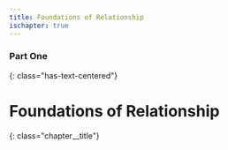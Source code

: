 ```yaml
---
title: Foundations of Relationship
ischapter: true
---
```


### Part One
{: class="has-text-centered"}

# Foundations of Relationship
{: class="chapter__title"}